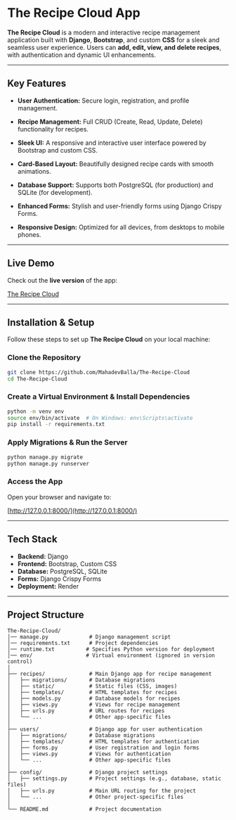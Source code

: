 # The Recipe Cloud App

**The Recipe Cloud** is a modern and interactive recipe management application built with **Django**, **Bootstrap**, and custom **CSS** for a sleek and seamless user experience. Users can **add, edit, view, and delete recipes**, with authentication and dynamic UI enhancements.

---

## Key Features

- **User Authentication:** Secure login, registration, and profile management.

- **Recipe Management:** Full CRUD (Create, Read, Update, Delete) functionality for recipes.

- **Sleek UI:** A responsive and interactive user interface powered by Bootstrap and custom CSS.

- **Card-Based Layout:** Beautifully designed recipe cards with smooth animations.

- **Database Support:** Supports both PostgreSQL (for production) and SQLite (for development).

- **Enhanced Forms:** Stylish and user-friendly forms using Django Crispy Forms.

- **Responsive Design:** Optimized for all devices, from desktops to mobile phones.

---

## Live Demo

Check out the **live version** of the app:

[The Recipe Cloud](https://the-recipe-cloud.onrender.com/)

---

## Installation & Setup

Follow these steps to set up **The Recipe Cloud** on your local machine:

### Clone the Repository

```sh
git clone https://github.com/MahadevBalla/The-Recipe-Cloud
cd The-Recipe-Cloud
```

### Create a Virtual Environment & Install Dependencies

```sh
python -m venv env
source env/bin/activate  # On Windows: env\Scripts\activate
pip install -r requirements.txt
```

### Apply Migrations & Run the Server

```sh
python manage.py migrate
python manage.py runserver
```

### Access the App

Open your browser and navigate to:

[http://127.0.0.1:8000/](http://127.0.0.1:8000/)

---

## Tech Stack

- **Backend:** Django
- **Frontend:** Bootstrap, Custom CSS
- **Database:** PostgreSQL, SQLite
- **Forms:** Django Crispy Forms
- **Deployment:** Render

---

## Project Structure

```
The-Recipe-Cloud/
│── manage.py             # Django management script
│── requirements.txt      # Project dependencies
│── runtime.txt          # Specifies Python version for deployment
│── env/                 # Virtual environment (ignored in version control)
│
├── recipes/              # Main Django app for recipe management
│   ├── migrations/       # Database migrations
│   ├── static/           # Static files (CSS, images)
│   ├── templates/        # HTML templates for recipes
│   ├── models.py         # Database models for recipes
│   ├── views.py          # Views for recipe management
│   ├── urls.py           # URL routes for recipes
│   └── ...               # Other app-specific files
│
├── users/                # Django app for user authentication
│   ├── migrations/       # Database migrations
│   ├── templates/        # HTML templates for authentication
│   ├── forms.py          # User registration and login forms
│   ├── views.py          # Views for authentication
│   └── ...               # Other app-specific files
│
├── config/               # Django project settings
│   ├── settings.py       # Project settings (e.g., database, static files)
│   ├── urls.py           # Main URL routing for the project
│   └── ...               # Other project-specific files
│
└── README.md             # Project documentation
```
